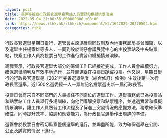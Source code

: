 ```yaml
---
layout: post
title: 馮驊等視察行政長官選舉投票站人員實習和模擬情景演練
date: 2022-05-04 21:08:38.000000000 +08:00
link: https://news.rthk.hk/rthk/ch/component/k2/1647029-20220504.htm
categories: rthk
---
```


行政長官選舉星期日舉行，選管會主席馮驊聯同政制及內地事務局局長曾國衞，以及選舉主任楊家雄等多人，一同到設於灣仔會議展覽中心的主投票站及中央點票站，視察工作人員為投票日的工作進行實習和模擬情景演練。

馮驊表示，行政長官選舉大部分的籌備工作已經接近完成，工作人員會繼續努力，確保選舉順利及有效率地進行，並呼籲選委在投票日踴躍投票。他又說，星期日舉行的行政長官選舉是《2021年完善選舉制度（綜合修訂）條例》生效後第一次行政長官選舉，近1500名選委經一人一票無記名投票選出新一屆行政長官。

投票日會有來自不同部門的人員擔任不同崗位的選舉工作。選舉事務處已為投票站和點票站工作人員舉行多場訓練，向他們講解投票和點票程序，並透過實習和模擬情景演練，讓工作人員熟習工作流程及了解遇上突發情況的應變方法，務求確保準確性，同時提升效率、協調和應變能力，為行政長官選舉作出周詳的準備。

選管會於投票日會密切監察整個選舉的進行，並竭盡所能，致力確保選舉在公開、公正及誠實的情況下進行。
